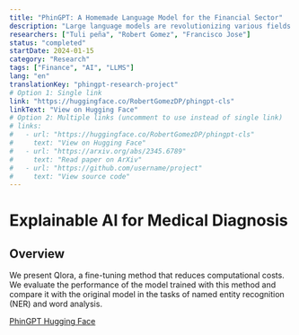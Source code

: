 ```yaml
---
title: "PhinGPT: A Homemade Language Model for the Financial Sector"
description: "Large language models are revolutionizing various fields of knowledge. This work aims to train a specialized model for the financial sector by optimizing computational costs with optimal training."
researchers: ["Tuli peña", "Robert Gomez", "Francisco Jose"]
status: "completed"
startDate: 2024-01-15
category: "Research"
tags: ["Finance", "AI", "LLMS"]
lang: "en"
translationKey: "phingpt-research-project"
# Option 1: Single link
link: "https://huggingface.co/RobertGomezDP/phingpt-cls"
linkText: "View on Hugging Face"
# Option 2: Multiple links (uncomment to use instead of single link)
# links:
#   - url: "https://huggingface.co/RobertGomezDP/phingpt-cls"
#     text: "View on Hugging Face"
#   - url: "https://arxiv.org/abs/2345.6789"
#     text: "Read paper on ArXiv"
#   - url: "https://github.com/username/project"
#     text: "View source code"
---
```


# Explainable AI for Medical Diagnosis

## Overview

 We present Qlora, a fine-tuning method that reduces computational costs. We evaluate the performance of the model trained with this method and compare it with the original model in the tasks of named entity recognition (NER) and word analysis.

[PhinGPT Hugging Face](https://huggingface.co/RobertGomezDP/phingpt-cls)